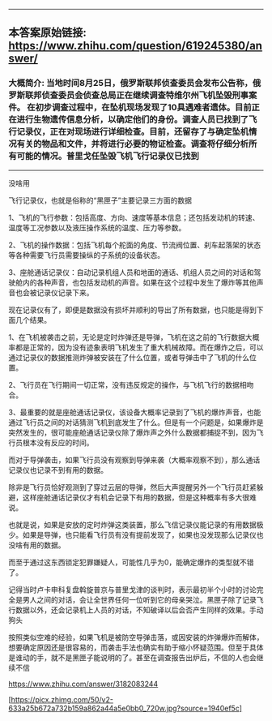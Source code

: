 ----------------------------------------
## 本答案原始链接: https://www.zhihu.com/question/619245380/answer/
### 大概简介: 当地时间8月25日，俄罗斯联邦侦查委员会发布公告称，俄罗斯联邦侦查委员会侦查总局正在继续调查特维尔州飞机坠毁刑事案件。 在初步调查过程中，在坠机现场发现了10具遇难者遗体。目前正在进行生物遗传信息分析，以确定他们的身份。调查人员已找到了飞行记录仪，正在对现场进行详细检查。目前，还留存了与确定坠机情况有关的物品和文件，并将进行必要的物证检查。调查将仔细分析所有可能的情况。普里戈任坠毁飞机飞行记录仪已找到
----------------------------------------
没啥用

飞行记录仪，也就是俗称的“黑匣子”主要记录三方面的数据

1、飞机的飞行参数：包括高度、方向、速度等基本信息；还包括发动机的转速、温度等工况参数以及液压操作系统的温度、压力等参数。

2、飞机的操作数据：包括飞机每个舵面的角度、节流阀位置、刹车起落架的状态等各种需要飞行员需要操纵的子系统的设备状态。

3、座舱通话记录仪：自动记录机组人员和地面的通话、机组人员之间的对话和驾驶舱内的各种声音，也包括发动机的声音。如果在这个过程中发生了爆炸等其他声音也会被记录仪记录下来。

现在记录仪有了，即便是数据没有损坏并顺利的导出了所有数据，也只能是得到下面几个结果。

1、在飞机被袭击之前，无论是定时炸弹还是导弹，飞机在这之前的飞行数据大概率都是正常的，因为没有迹象表明飞机发生了重大机械故障。而在爆炸之后，可以通过记录仪的数据推测炸弹被安装在了什么位置，或者导弹击中了飞机的什么位置。

2、飞行员在飞行期间一切正常，没有违反规定的操作，与飞机飞行的数据相吻合。

3、最重要的就是座舱通话记录仪，该设备大概率记录到了飞机的爆炸声音，也能通过飞行员之间的对话猜测飞机到底发生了什么。但是有一个问题是，如果爆炸是突然发生的，很可能座舱通话记录仪除了爆炸声之外什么数据都捕捉不到，因为飞行员根本没有反应的时间。

而对于导弹袭击，如果飞行员没有观察到导弹来袭（大概率观察不到），那么通话记录仪也记录不到有用的数据。

除非是飞行员恰好观测到了穿过云层的导弹，然后大声提醒另外一个飞行员赶紧躲避，这样座舱通话记录仪才有机会记录下有用的数据，但是这种概率有多大很难说。

也就是说，如果是安放的定时炸弹这类装置，那么飞信记录仪能记录的有用数据极少。如果是导弹，也只能看飞行员有没有提前发现了，如果也没发现那么记录仪也没啥有用的数据。

而至于通过这东西锁定犯罪嫌疑人，可能性几乎为0，能确定爆炸的类型就不错了。

记得当时卢卡申科复盘斡旋普京与普里戈津的谈判时，表示最初半个小时的讨论完全是男人之间的对话，会让全世界任何一位听到它的母亲哭泣。黑匣子除了记录飞行数据以外，还会记录机上人员的对话，不知破译以后会否产生同样的效果。手动狗头

按照类似空难的经验，如果飞机是被防空导弹击落，或因安装的炸弹爆炸而解体，想要确定原因还是很容易的，而袭击手法也确实有助于缩小怀疑范围。但至于具体是谁动的手，就不是黑匣子能说明的了。甚至在调查报告出炉后，不信的人也会继续不信

https://www.zhihu.com/answer/3182083244




[https://picx.zhimg.com/50/v2-633a25b672a732b159a862a44a5e0bb0_720w.jpg?source=1940ef5c]

